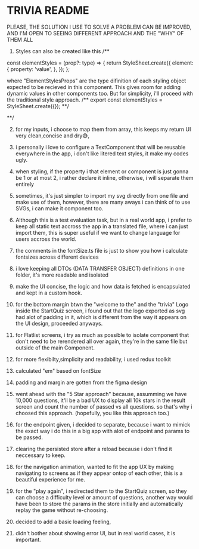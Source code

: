 # TRIVIA README

PLEASE, THE SOLUTION I USE TO SOLVE A PROBLEM CAN BE IMPROVED, AND I'M OPEN TO SEEING DIFFERENT APPROACH AND THE "WHY" OF THEM ALL

1.  Styles can also be created like this
    /\*\*

const elementStyles = (prop?: type) => {
return StyleSheet.create<ElementStylesProps>({
element: {
property: 'value',
},
});
};

where "ElementStylesProps" are the type difinition of each styling object expected to be recieved in this component. This gives room for adding dynamic values in other components too.
But for simplicity, i'll proceed with the traditional style approach.
/**
export const elementStyles = StyleSheet.create({});
**/

\*\*/

2. for my inputs, i choose to map them from array, this keeps my return UI very clean,concise and dry😅,

3. i personally i love to configure a TextComponent that will be reusable everywhere in the app, i don't like litered text styles, it make my codes ugly.

4. when styling, if the property i that element or component is just gonna be 1 or at most 2, i rather declare it inline, otherwise, i will separate them entirely

5. sometimes, it's just simpler to import my svg directly from one file and make use of them, however, there are many aways i can think of to use SVGs, i can make it component too.

6. Although this is a test evaluation task, but in a real world app, i prefer to keep all static text accross the app in a translated file, where i can just import them, this is super useful if we want to change language for users accross the world.

7. the comments in the fontSize.ts file is just to show you how i calculate fontsizes across different devices

8. i love keeping all DTOs (DATA TRANSFER OBJECT) definitions in one folder, it's more readable and isolated

9. make the UI concise, the logic and how data is fetched is encapsulated and kept in a custom hook.

10. for the bottom margin btwn the "welcome to the" and the "trivia" Logo inside the StartQuiz screen, i found out that the logo exported as svg had alot of padding in it, which is different from the way it appears on the UI design, proceeded anyways.

11. for Flatlist screens, i try as much as possible to isolate component that don't need to be rerendered all over again, they're in the same file but outside of the main Component.

12. for more flexibilty,simplicity and readability, i used redux toolkit

13. calculated "em" based on fontSize

14. padding and margin are gotten from the figma design

15. went ahead with the "5 Star approach" because, assumming we have 10,000 questions, it'll be a bad UX to display all 10k stars in the result screen and count the number of passed vs all questions. so that's why i choosed this approach. (hopefully, you like this approach too.)

16. for the endpoint given, i decided to separate, because i want to mimick the exact way i do this in a big app with alot of endpoint and params to be passed.

17. clearing the persisted store after a reload because i don't find it neccessary to keep.

18. for the navigation animation, wanted to fit the app UX by making navigating to screens as if they appear ontop of each other, this is a beautiful experience for me.

19. for the "play again", i redirected them to the StartQuiz screen, so they can choose a difficulty level or amount of questions, another way would have been to store the params in the store initially and automatically replay the game without re-choosing.

20. decided to add a basic loading feeling,

21. didn't bother about showing error UI, but in real world cases, it is important.
